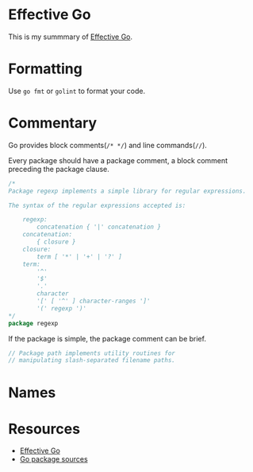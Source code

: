 # Effective Go

This is my summmary of [Effective Go](https://golang.org/doc/effective_go.html).

# Formatting

Use `go fmt` or `golint` to format your code.

# Commentary

Go provides block comments(`/* */`) and line commands(`//`).

Every package should have a package comment, a block comment preceding the package clause.

```go
/*
Package regexp implements a simple library for regular expressions.

The syntax of the regular expressions accepted is:

    regexp:
        concatenation { '|' concatenation }
    concatenation:
        { closure }
    closure:
        term [ '*' | '+' | '?' ]
    term:
        '^'
        '$'
        '.'
        character
        '[' [ '^' ] character-ranges ']'
        '(' regexp ')'
*/
package regexp
```

If the package is simple, the package comment can be brief.

```go
// Package path implements utility routines for
// manipulating slash-separated filename paths.
```

# Names

# Resources

- [Effective Go](https://golang.org/doc/effective_go.html)
- [Go package sources](https://golang.org/src/)
